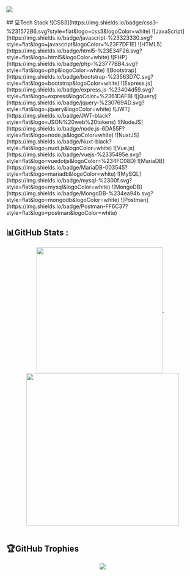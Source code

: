 <div>
    <img src="https://typograssy.deno.dev/api?text=kha-sama%20vip%20pro%20no1%20" align="center" />
</div>
<br>
## 💻Tech Stack
![CSS3](https://img.shields.io/badge/css3-%231572B6.svg?style=flat&logo=css3&logoColor=white) ![JavaScript](https://img.shields.io/badge/javascript-%23323330.svg?style=flat&logo=javascript&logoColor=%23F7DF1E) ![HTML5](https://img.shields.io/badge/html5-%23E34F26.svg?style=flat&logo=html5&logoColor=white) ![PHP](https://img.shields.io/badge/php-%23777BB4.svg?style=flat&logo=php&logoColor=white) ![Bootstrap](https://img.shields.io/badge/bootstrap-%23563D7C.svg?style=flat&logo=bootstrap&logoColor=white) ![Express.js](https://img.shields.io/badge/express.js-%23404d59.svg?style=flat&logo=express&logoColor=%2361DAFB) ![jQuery](https://img.shields.io/badge/jquery-%230769AD.svg?style=flat&logo=jquery&logoColor=white) ![JWT](https://img.shields.io/badge/JWT-black?style=flat&logo=JSON%20web%20tokens) ![NodeJS](https://img.shields.io/badge/node.js-6DA55F?style=flat&logo=node.js&logoColor=white) ![NuxtJS](https://img.shields.io/badge/Nuxt-black?style=flat&logo=nuxt.js&logoColor=white) ![Vue.js](https://img.shields.io/badge/vuejs-%2335495e.svg?style=flat&logo=vuedotjs&logoColor=%234FC08D) ![MariaDB](https://img.shields.io/badge/MariaDB-003545?style=flat&logo=mariadb&logoColor=white) ![MySQL](https://img.shields.io/badge/mysql-%2300f.svg?style=flat&logo=mysql&logoColor=white) ![MongoDB](https://img.shields.io/badge/MongoDB-%234ea94b.svg?style=flat&logo=mongodb&logoColor=white) ![Postman](https://img.shields.io/badge/Postman-FF6C37?style=flat&logo=postman&logoColor=white)

## 📊GitHub Stats :
<div align="center">
    <a href="javascript:void(0)">
        <img align="center" width="330" src="https://github-readme-stats.vercel.app/api/top-langs/?username=khasama&theme=dracula&hide_border=false&include_all_commits=false&count_private=false&layout=compact&hide=SCSS,CSS,LESS,HTML">
    </a>
    &nbsp;
    &nbsp;
    <a href="javascript:void(0)" align="right">
        <img align="center" width="400" src="https://github-readme-stats.vercel.app/api?username=khasama&theme=dracula&hide_border=false&include_all_commits=true&show_icons=true">
    </a>
</div>
<br>

## 🏆GitHub Trophies
<div align="center">
    <a href="javascript:void(0)">
        <img src="https://github-trophies.vercel.app/?username=khasama&theme=dracula&no-frame=false&no-bg=false&margin-w=10&margin-h=10">
    </a>
</div>
